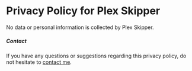 # Privacy Policy for Plex Skipper

No data or personal information is collected by Plex Skipper.

##### Contact

If you have any questions or suggestions regarding this privacy policy, do not hesitate to [contact me](https://github.com/GuiEpi/plex-skipper/issues).
